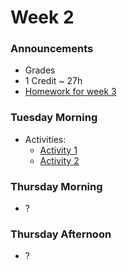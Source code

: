 # Week 2


### Announcements

- Grades 
- 1 Credit ~ 27h
- [Homework for week 3](./Homework.md)


### Tuesday Morning


- Activities:
  - [Activity 1](./activity1.md)
  - [Activity 2](./activity2.md)

### Thursday Morning

- ?


### Thursday Afternoon

- ?
